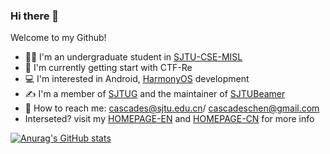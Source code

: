 ### Hi there 👋

<!--
**cascades-sjtu/cascades-sjtu** is a ✨ _special_ ✨ repository because its `README.md` (this file) appears on your GitHub profile.

Here are some ideas to get you started:

- 🔭 I’m currently working on ...
- 🌱 I’m currently learning ...
- 👯 I’m looking to collaborate on ...
- 🤔 I’m looking for help with ...
- 💬 Ask me about ...
- 📫 How to reach me: ...
- 😄 Pronouns: ...
- ⚡ Fun fact: ...
-->
Welcome to my Github!
- 👨‍🎓 I'm an undergraduate student in [SJTU-CSE-MISL](https://github.com/MISL-SJTU)
- 📓 I'm currently getting start with CTF-Re
- 💻 I'm interested in Android, [HarmonyOS](https://github.com/cascades-sjtu/HarmonyOSCamp) development
- ✍️ I'm a member of [SJTUG](https://github.com/sjtug) and the maintainer of [SJTUBeamer](https://github.com/sjtug/SJTUBeamer)
- 📧 How to reach me: cascades@sjtu.edu.cn/ cascadeschen@gmail.com
- Interseted? visit my [HOMEPAGE-EN](https://cascades-sjtu.github.io/) and [HOMEPAGE-CN](https://cascadeschen.cn) for more info

[![Anurag's GitHub stats](https://github-readme-stats.vercel.app/api?username=cascades-sjtu&count_private=true&show_icons=true)](https://github.com/anuraghazra/github-readme-stats)

<!-- [![Top Langs](https://github-readme-stats.vercel.app/api/top-langs/?username=anuraghazra&layout=compact)](https://github.com/anuraghazra/github-readme-stats) -->


